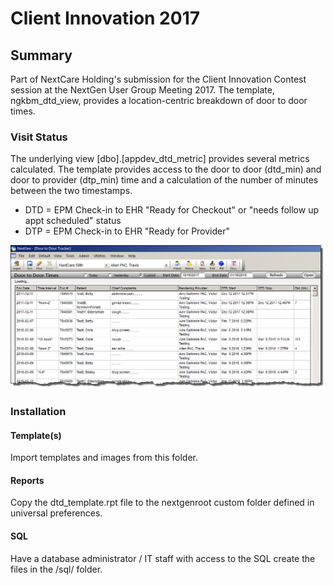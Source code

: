 # Client Innovation 2017

## Summary
Part of NextCare Holding's submission for the Client Innovation Contest session at the NextGen User Group Meeting 2017.  The template, ngkbm_dtd_view, provides a location-centric breakdown of door to door times.  

### Visit Status
The underlying view [dbo].[appdev_dtd_metric] provides several metrics calculated.  The template provides access to the door to door (dtd_min) and door to provider (dtp_min) time and a calculation of the number of minutes between the two timestamps. 
 + DTD = EPM Check-in to EHR "Ready for Checkout" or "needs follow up appt scheduled" status
 + DTP = EPM Check-in to EHR "Ready for Provider"

![NextGen Template](https://github.com/kevinfosterNG/ugm/blob/master/2017/dtd_preview.png)

### Installation

#### Template(s)
Import templates and images from this folder. 

#### Reports
Copy the dtd_template.rpt file to the nextgenroot custom folder defined in universal preferences.

#### SQL
Have a database administrator / IT staff with access to the SQL create the files in the /sql/ folder. 
